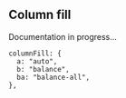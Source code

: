 ## Column fill

Documentation in progress...

```
columnFill: {
  a: "auto",
  b: "balance",
  ba: "balance-all",
},
```
